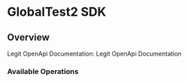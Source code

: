 # GlobalTest2 SDK

## Overview

Legit OpenApi Documentation: Legit OpenApi Documentation

### Available Operations

